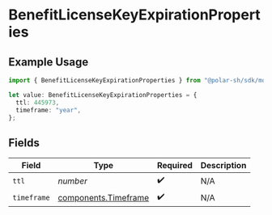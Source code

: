 # BenefitLicenseKeyExpirationProperties

## Example Usage

```typescript
import { BenefitLicenseKeyExpirationProperties } from "@polar-sh/sdk/models/components/benefitlicensekeyexpirationproperties.js";

let value: BenefitLicenseKeyExpirationProperties = {
  ttl: 445973,
  timeframe: "year",
};
```

## Fields

| Field                                                        | Type                                                         | Required                                                     | Description                                                  |
| ------------------------------------------------------------ | ------------------------------------------------------------ | ------------------------------------------------------------ | ------------------------------------------------------------ |
| `ttl`                                                        | *number*                                                     | :heavy_check_mark:                                           | N/A                                                          |
| `timeframe`                                                  | [components.Timeframe](../../models/components/timeframe.md) | :heavy_check_mark:                                           | N/A                                                          |
